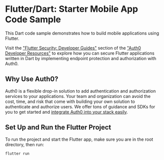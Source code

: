 # Flutter/Dart: Starter Mobile App Code Sample

This Dart code sample demonstrates how to build mobile applications using Flutter.

Visit the ["Flutter Security: Developer Guides"](https://developer.auth0.com/resources/guides/mobile/flutter) section of the ["Auth0 Developer Resources"](https://developer.auth0.com/resources) to explore how you can secure Flutter applications written in Dart by implementing endpoint protection and authorization with Auth0.

## Why Use Auth0?

Auth0 is a flexible drop-in solution to add authentication and authorization services to your applications. Your team and organization can avoid the cost, time, and risk that come with building your own solution to authenticate and authorize users. We offer tons of guidance and SDKs for you to get started and [integrate Auth0 into your stack easily](https://developer.auth0.com/resources/code-samples/full-stack).

## Set Up and Run the Flutter Project

To run the project and start the Flutter app, make sure you are in the root directory, then run:

```bash
flutter run
```
